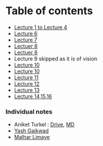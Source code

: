 # Table of contents
- [Lecture 1 to Lecture 4 ](https://drive.google.com/file/d/1Yi23Rc5oclMqrNvFDIPtK8RkbstbgmYY/view?usp=sharing)
- [Lecture 6 ](https://drive.google.com/file/d/12hssR2sjy6qmunan_4XGh5SR25nXpwsh/view?usp=sharing)
- [Lecture 7](https://hackmd.io/@xiXDoXWrRj6NV7wvHFhBqQ/BkD0C7c2D)
- [Lectuer 8](https://hackmd.io/@xiXDoXWrRj6NV7wvHFhBqQ/S1IXAxChv)
- [Lectuer 8](https://drive.google.com/file/d/1jk-xc36VwRdVOZnl-tdqInUOJy9VUT15/view?usp=sharing)
- Lecture 9 skipped as it is of vision
- [Lecture 10](https://hackmd.io/@xiXDoXWrRj6NV7wvHFhBqQ/S16ctrX6w)
- [Lecture 10](https://drive.google.com/file/d/1nK9X3x9hySwVNADQnR1pbmq7rYo0kNoU/view?usp=sharing)
- [Lecture 11](https://drive.google.com/file/d/1RRqZzQkOH2v0babIaMqK3A-TJftESvpj/view?usp=sharing)
- [Lecture 12](https://drive.google.com/file/d/1f5Zz2xdDr0FEjy7rZ9hZjyAL3WybfuvB/view?usp=sharing)
- [Lecture 13](https://drive.google.com/file/d/1IUtrdatkbCQo71--ZMysK1AwT-f9h_XR/view?usp=sharing)
- [Lecture 14,15,16](https://drive.google.com/file/d/1PaQA9vgK7j6BHDflWbzzMXUZhFVfaE2k/view?usp=sharing)

### Individual notes
- Aniket Turkel : [Drive](https://drive.google.com/drive/folders/1_9unu-qYRZn8ZIQpFMof7F3ZFUxD-Ujo?usp=sharing), [MD](https://hackmd.io/@aniketturkelHMD/BywkoetYt)
- [Yash Gaikwad](https://hackmd.io/@ssf-vnzUTa2JZqgg9oiCyw/HyYPrpb5Y)
- [Malhar Limaye](https://drive.google.com/drive/folders/1wFO8oQugJmNfkHHgDgS8OzRM3A-pJAmB?usp=sharing)
